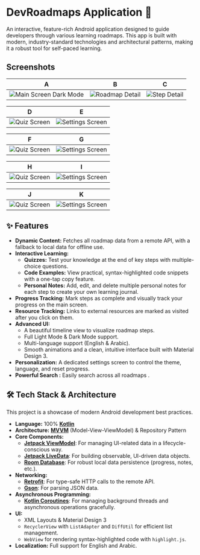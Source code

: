 # DevRoadmaps Application 🚀

An interactive, feature-rich Android application designed to guide developers through various learning roadmaps. This app is built with modern, industry-standard technologies and architectural patterns, making it a robust tool for self-paced learning.

## Screenshots

| A | B | C |
| :---: | :---: | :---: |
| ![Main Screen Dark Mode](./screenshots/photo_2025-09-09_12-28-40.jpg) | ![Roadmap Detail](./screenshots/photo_2025-09-09_12-28-45.jpg) | ![Step Detail](./screenshots/photo_2025-09-09_12-28-47.jpg) |

| D | E |
| :---: | :---: |
| ![Quiz Screen](./screenshots/photo_2025-09-09_12-28-52.jpg) | ![Settings Screen](./screenshots/photo_2025-09-09_12-28-56.jpg) |

| F | G |
| :---: | :---: |
| ![Quiz Screen](./screenshots/photo_2025-09-09_12-28-59.jpg) | ![Settings Screen](./screenshots/photo_2025-09-09_12-29-02.jpg) |

| H | I |
| :---: | :---: |
| ![Quiz Screen](./screenshots/photo_2025-09-09_12-29-05.jpg) | ![Settings Screen](./screenshots/photo_2025-09-09_12-29-08.jpg) |

| J | K |
| :---: | :---: |
| ![Quiz Screen](./screenshots/photo_2025-09-09_12-29-29.jpg) | ![Settings Screen](./screenshots/photo_2025-09-09_12-29-32.jpg) |

## ✨ Features
- **Dynamic Content:** Fetches all roadmap data from a remote API, with a fallback to local data for offline use.
- **Interactive Learning:**
    - **Quizzes:** Test your knowledge at the end of key steps with multiple-choice questions.
    - **Code Examples:** View practical, syntax-highlighted code snippets with a one-tap copy feature.
    - **Personal Notes:** Add, edit, and delete multiple personal notes for each step to create your own learning journal.
- **Progress Tracking:** Mark steps as complete and visually track your progress on the main screen.
- **Resource Tracking:** Links to external resources are marked as visited after you click on them.
- **Advanced UI:**
    - A beautiful timeline view to visualize roadmap steps.
    - Full Light Mode & Dark Mode support.
    - Multi-language support (English & Arabic).
    - Smooth animations and a clean, intuitive interface built with Material Design 3.
- **Personalization:** A dedicated settings screen to control the theme, language, and reset progress.
- **Powerful Search :** Easily search across all roadmaps .

## 🛠 Tech Stack & Architecture
This project is a showcase of modern Android development best practices.
- **Language:** 100% [**Kotlin**](https://kotlinlang.org/)
- **Architecture:** [**MVVM**](https://developer.android.com/topic/architecture) (Model-View-ViewModel) & Repository Pattern
- **Core Components:**
    - [**Jetpack ViewModel**](https://developer.android.com/topic/libraries/architecture/viewmodel): For managing UI-related data in a lifecycle-conscious way.
    - [**Jetpack LiveData**](https://developer.android.com/topic/libraries/architecture/livedata): For building observable, UI-driven data objects.
    - [**Room Database**](https://developer.android.com/training/data-storage/room): For robust local data persistence (progress, notes, etc.).
- **Networking:**
    - [**Retrofit**](https://square.github.io/retrofit/): For type-safe HTTP calls to the remote API.
    - [**Gson**](https://github.com/google/gson): For parsing JSON data.
- **Asynchronous Programming:**
    - [**Kotlin Coroutines**](https://kotlinlang.org/docs/coroutines-overview.html): For managing background threads and asynchronous operations gracefully.
- **UI:**
    - XML Layouts & Material Design 3
    - `RecyclerView` with `ListAdapter` and `DiffUtil` for efficient list management.
    - `WebView` for rendering syntax-highlighted code with `highlight.js`.
- **Localization:** Full support for English and Arabic.
